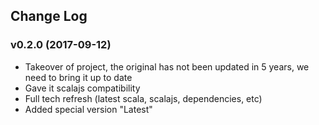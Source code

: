 ## Change Log

### v0.2.0 (2017-09-12)
* Takeover of project, the original has not been updated in 5 years, we need to bring it up to date
* Gave it scalajs compatibility
* Full tech refresh (latest scala, scalajs, dependencies, etc)
* Added special version "Latest"
